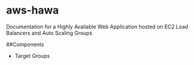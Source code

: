 # aws-hawa
Documentation for a Highly Available Web Application hosted on EC2 Load Balancers and Auto Scaling Groups




##Components
- Target Groups
